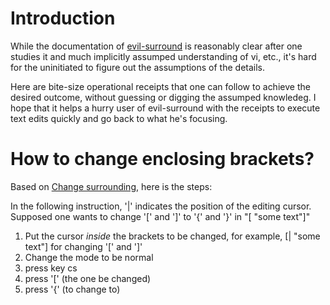 # Introduction
While the documentation of [evil-surround](https://github.com/emacs-evil/evil-surround) is reasonably clear after one studies it and much implicitly assumped understanding of vi, etc.,
it's hard for the uninitiated to figure out the assumptions of the details.

Here are bite-size operational receipts that one can follow to achieve the desired outcome, without guessing or digging the assumped knowledeg.
I hope that it helps a hurry user of evil-surround with the receipts to execute text edits quickly and go back to what he's focusing.

# How to change enclosing brackets?

Based on [Change surrounding](https://github.com/emacs-evil/evil-surround#change-surrounding), here is the steps:

In the following instruction, '|' indicates the position of the editing cursor.
Supposed one wants to change '[' and ']' to '{' and '}' in "[ "some text"]"
1. Put the cursor _inside_ the brackets to be changed, for example, [| "some text"] for changing '[' and ']'
2. Change the mode to be normal
3. press key cs
4. press '[' (the one be changed)
5. press '{' (to change to)




